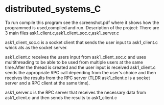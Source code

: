 # distributed_systems_C
To run compile this program see the screenshot.pdf where it shows how the programmed is used,compiled and run.
Description of the project:
There are 3 main files ask1_client.c,ask1_client_soc.c,ask1_server.c

ask1_client_soc.c is a socket client that sends the user input to ask1_client.c whick ats as the socket server.

ask1_client.c receives the users input from ask1_client_soc.c and uses multithreading to be able to be used from multiple users at the same time.After the thread is created and the user input is received ask1_client.c sends the appropriate RPC call depending from the user's choice and then receives the results from the RPC server (TLDR ask1_client.c is a socket server and a RPC client at the same time).

ask1_server.c is the RPC server that receives the necessary data from ask1_client.c and then sends the results to  ask1_client.c
